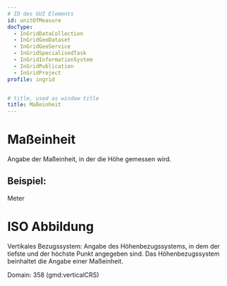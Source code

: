 ```yaml
---
# ID des GUI Elements
id: unitOfMeasure
docType:
  - InGridDataCollection
  - InGridGeoDataset
  - InGridGeoService
  - InGridSpecialisedTask
  - InGridInformationSystem
  - InGridPublication
  - InGridProject
profile: ingrid


# title, used as window title
title: Maßeinheit
---
```


# Maßeinheit

Angabe der Maßeinheit, in der die Höhe gemessen wird.

## Beispiel:

Meter

# ISO Abbildung

Vertikales Bezugssystem: Angabe des Höhenbezugssystems, in dem der tiefste und der höchste Punkt angegeben sind. Das Höhenbezugssystem beinhaltet die Angabe einer Maßeinheit.

Domain: 358 (gmd:verticalCRS)
